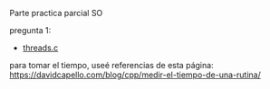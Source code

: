 Parte practica parcial SO

pregunta 1:
* [threads.c](threads.c)

para tomar el tiempo, useé referencias de esta página:
https://davidcapello.com/blog/cpp/medir-el-tiempo-de-una-rutina/
